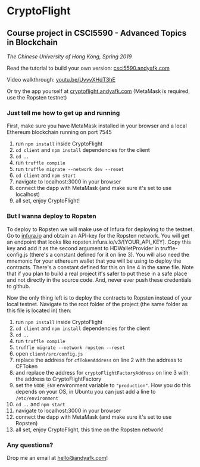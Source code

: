 # CryptoFlight

## Course project in CSCI5590 - Advanced Topics in Blockchain

_The Chinese University of Hong Kong, Spring 2019_

Read the tutorial to build your own version: [csci5590.andyafk.com](https://csci5590.andyafk.com)

Video walkthrough: [youtu.be/UvvvXHdT3hE](https://youtu.be/UvvvXHdT3hE)

Or try the app yourself at [cryptoflight.andyafk.com](https://cryptoflight.andyafk.com)
(MetaMask is required, use the Ropsten testnet)

### Just tell me how to get up and running

First, make sure you have MetaMask installed in your browser and a local Ethereum blockchain running on port 7545
1. run `npm install` inside CryptoFlight
2. `cd client` and `npm install` dependencies for the client
3. `cd ..`
4. run `truffle compile`
5. run `truffle migrate --network dev --reset`
6. `cd client` and `npm start`
7. navigate to localhost:3000 in your browser
8. connect the dapp with MetaMask (and make sure it's set to use localhost)
9. all set, enjoy CryptoFlight!

### But I wanna deploy to Ropsten

To deploy to Ropsten we will make use of Infura for deploying to the testnet. Go to [infura.io](https://infura.io) and obtain an API-key for the Ropsten network. You will get an endpoint that looks like ropsten.infura.io/v3/\[YOUR_API_KEY\]. Copy this key and add it as the second argument to HDWalletProvider in truffle-config.js (there's a constant defined for it on line 3). You will also need the mnemonic for your ethereum wallet that you will be using to deploy the contracts. There's a constant defined for this on line 4 in the same file. Note that if you plan to build a real project it's safer to put these in a safe place and not directly in the source code. And, never ever push these credentials to github.

Now the only thing left is to deploy the contracts to Ropsten instead of your local testnet. Navigate to the root folder of the project (the same folder as this file is located in) then:
1. run `npm install` inside CryptoFlight
2. `cd client` and `npm install` dependencies for the client
3. `cd ..`
4. run `truffle compile`
5. `truffle migrate --network ropsten --reset`
6. open `client/src/config.js`
7. replace the address for `cfTokenAddress` on line 2 with the address to CFToken
8. and replace the address for `cryptoFlightFactoryAddress` on line 3 with the address to CryptoFlightFactory
9. set the `NODE_ENV` environment variable to `"production"`. How you do this depends on your OS, in Ubuntu you can just add a line to `/etc/environment`
10. `cd ..` and `npm start`
11. navigate to localhost:3000 in your browser
12. connect the dapp with MetaMask (and make sure it's set to use Ropsten)
13. all set, enjoy CryptoFlight, this time on the Ropsten network!

### Any questions?

Drop me an email at hello@andyafk.com!
